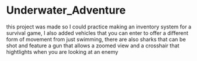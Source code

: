 # Underwater_Adventure
this project was made so I could practice making an inventory system for a survival game, I also added vehicles that you can enter to offer a 
different form of movement from just swimming, there are also sharks that can be shot and feature a gun that allows a zoomed view and a crosshair that hightlights
when you are looking at an enemy
